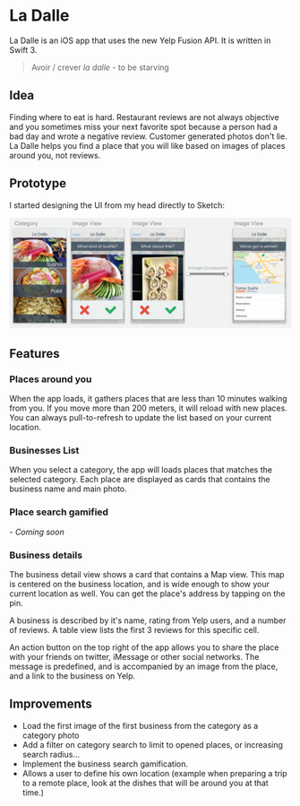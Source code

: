 # La Dalle

La Dalle is an iOS app that uses the new Yelp Fusion API. It is written in Swift 3.

> Avoir / crever *la dalle* - to be starving


## Idea

Finding where to eat is hard. Restaurant reviews are not always objective and you sometimes miss your next favorite spot because a person had a bad day and wrote a negative review. Customer generated photos don't lie. La Dalle helps you find a place that you will like based on images of places around you, not reviews.

## Prototype

I started designing the UI from my head directly to Sketch:

![UI](Assets/UI.png)

## Features

### Places around you

When the app loads, it gathers places that are less than 10 minutes walking from you.
If you move more than 200 meters, it will reload with new places. You can always pull-to-refresh to update the list based on your current location.

### Businesses List
When you select a category, the app will loads places that matches the selected category. Each place are displayed as cards that contains the business name and main photo.

### Place search gamified

*- Coming soon*

### Business details
The business detail view shows a card that contains a Map view. This map is centered on the business location, and is wide enough to show your current location as well. You can get the place's address by tapping on the pin.

A business is described by it's name, rating from Yelp users, and a number of reviews. A table view lists the first 3 reviews for this specific cell.

An action button on the top right of the app allows you to share the place with your friends on twitter, iMessage or other social networks. The message is predefined, and is accompanied by an image from the place, and a link to the business on Yelp.

## Improvements

* Load the first image of the first business from the category as a category photo
* Add a filter on category search to limit to opened places, or increasing search radius...
* Implement the business search gamification.
* Allows a user to define his own location (example when preparing a trip to a remote place, look at the dishes that will be around you at that time.)
